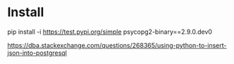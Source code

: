 # Install

pip install -i https://test.pypi.org/simple psycopg2-binary==2.9.0.dev0

https://dba.stackexchange.com/questions/268365/using-python-to-insert-json-into-postgresql
